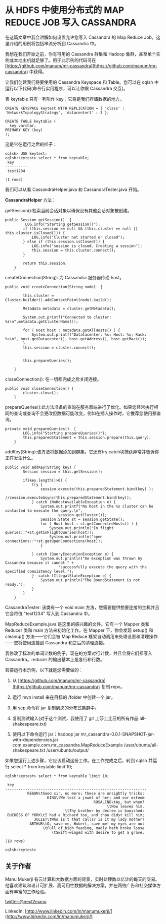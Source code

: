 # 从 HDFS 中使用分布式的 MAP REDUCE JOB 写入 CASSANDRA

在这篇文章中我会讲解如何设置允许您写入 Cassandra 的 Map Reduce Job。这里介绍的用例将包括串流分析到 Cassandra 中。

我想在我们开始之前，你有可用的 Cassandra 群集和 Hadoop 集群，甚至单个实例或本地主机就足够了。用于此示例的代码可在 [https://github.com/manum/mr-cassandra](https://github.com/manum/mr-cassandra) 中获得。

让我们创建我们将要使用的 Cassandra Keyspace 和 Table。您可以在 cqlsh 中运行以下代码(命令行实用程序，可以让你跟 Cassandra 交互)。

表 keytable 只有一列叫作 key；它将是我们存储数据的地方。

```
CREATE KEYSPACE keytest WITH REPLICATION = { 'class' : 'NetworkTopologyStrategy', 'datacenter1' : 3 };

CREATE TABLE keytable (
  key varchar,
PRIMARY KEY (key)
);
```

这是它在运行之后的样子：

```
cqlsh> USE keytest;
cqlsh:keytest> select * from keytable;
 key
----------
 test1234

(1 rows)
```

我们可以从看 CassandraHelper.java 和 CassandraTester.java 开始。

**CassandraHelper** 方法：

getSession():检索当前会话对象以确保没有其他会话对象被创建。


```
public Session getSession()  {
         LOG.info("Starting getSession()");
        if (this.session == null && (this.cluster == null || this.cluster.isClosed())) {
            LOG.info("Cluster not started or closed");
        } else if (this.session.isClosed()) {
            LOG.info("session is closed. Creating a session");
            this.session = this.cluster.connect();
        }

        return this.session;
    }
```

createConnection(String): 为 Cassandra 服务器传递 host。


```
public void createConnection(String node)  {

        this.cluster = Cluster.builder().addContactPoint(node).build();

        Metadata metadata = cluster.getMetadata();
            
        System.out.printf("Connected to cluster: %s\n",metadata.getClusterName());
        
        for ( Host host : metadata.getAllHosts() ) {
            System.out.printf("Datatacenter: %s; Host: %s; Rack: %s\n", host.getDatacenter(), host.getAddress(), host.getRack());
        }
        this.session = cluster.connect();

        
        this.prepareQueries();

    }
```

closeConnection(): 在一切都完成之后关闭连接。


```
public void closeConnection() {
        cluster.close();
    }
```

prepareQueries():此方法准备的查询在服务器端进行了优化。如果您经常执行相同的查询或查询不会更改但数据可能改变，例如在插入操作时，它推荐您使用预查询。

```
private void prepareQueries()  {
        LOG.info("Starting prepareQueries()");
        this.preparedStatement = this.session.prepare(this.query);
    }
```

addKey(String):该方法将数据添加到群集，它还有try catch块捕获异常并告诉你正在发生什么。

```
public void addKey(String key) {
        Session session = this.getSession();
        
        if(key.length()>0) {
            try {
                session.execute(this.preparedStatement.bind(key) );
                //session.executeAsync(this.preparedStatement.bind(key));
            } catch (NoHostAvailableException e) {
                System.out.printf("No host in the %s cluster can be contacted to execute the query.\n", 
                        session.getCluster());
                Session.State st = session.getState();
                for ( Host host : st.getConnectedHosts() ) {
                    System.out.println("In flight queries::"+st.getInFlightQueries(host));
                    System.out.println("open connections::"+st.getOpenConnections(host));
                }

            } catch (QueryExecutionException e) {
                System.out.println("An exception was thrown by Cassandra because it cannot " +
                        "successfully execute the query with the specified consistency level.");
            }  catch (IllegalStateException e) {
                System.out.println("The BoundStatement is not ready.");
            }
        }
    }
```

CassandraTester: 该类有一个 void main 方法，您需要提供想要连接的主机并且它会将值 "test1234" 写入到 Cassandra 中。

MapReduceExample.java 是这里的感兴趣的文件。它有一个 Mapper 类和 Reducer 类和 main 方法来初始化工作。在 Mapper 下，你会发现 setup() 和 cleanup() 方法——它们会被 Map Reduce 框架自动调用来处理设置和清理操作——您将使用连接到 Cassandra 和之后的清理连接。

我修改了标准的单词计数的例子，现在的方案对行计数，并且会将它们都写入 Cassandra。reducer 的输出基本上是各行和行数。

若要运行本示例，以下就是您需要做的：

1. 从 [https://github.com/manum/mr-cassandra](https://github.com/manum/mr-cassandra) 复制 repo。

2. 运行 mvn install 来在目标的 /folder 中创建一个 jar。

3. 用 scp 命令将 jar 复制到您的分布式集群中。

4. 复制测试输入(对于这个测试，我使用了 git 上莎士比亚的所有作品 all-shakespeare.txt)

5. 使用以下命令运行 jar：hadoop jar mr_cassandra-0.0.1-SNAPSHOT-jar-with-dependencies.jar com.example.com.mr_cassandra.MapReduceExample /user/ubuntu/all-shakespeare.txt /user/ubuntu/output/

如果您运行上述步骤，它应该启动这份工作。在工作完成之后，转到 cqlsh 并运行 select * from keytable limit 10;

```
cqlsh:keytest> select * from keytable limit 10;

 key
----------------------------------------------------------------
          REGAN\tGood sir, no more; these are unsightly tricks:
                   KING\tWe lost a jewel of her; and our esteem
                                        ROSALIND\tAy, but when?
                                              \tNow leaves him.
                           \tThy brother by decree is banished:
 DUCHESS OF YORK\tI had a Richard too, and thou didst kill him;
             JULIET\tWho is't that calls? is it my lady mother?
           ARTHUR\tO, save me, Hubert, save me! my eyes are out
                 \tFull of high feeding, madly hath broke loose
                     \tSwift-winged with desire to get a grave,

(10 rows)

cqlsh:keytest>
```

## 关于作者

Manu Mukerji 有云计算和大数据方面的背景，实时处理数以亿计的每天的交易。他喜欢建筑和设计可扩展、高可用性数据的解决方案，并在网络广告和社交媒体方面有丰富的工作经验。

[twitter:@next2manu](twitter:@next2manu)

LinkedIn: [http://www.linkedin.com/in/manumukerji/](http://www.linkedin.com/in/manumukerji/)

